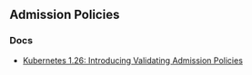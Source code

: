## Admission Policies

### Docs

- [Kubernetes 1.26: Introducing Validating Admission Policies](https://kubernetes.io/blog/2022/12/20/validating-admission-policies-alpha/)